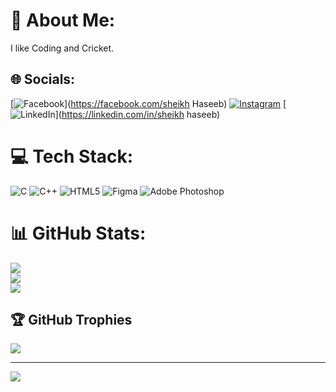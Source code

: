 # 💫 About Me:
I like Coding and Cricket.


## 🌐 Socials:
[![Facebook](https://img.shields.io/badge/Facebook-%231877F2.svg?logo=Facebook&logoColor=white)](https://facebook.com/sheikh Haseeb) [![Instagram](https://img.shields.io/badge/Instagram-%23E4405F.svg?logo=Instagram&logoColor=white)](https://instagram.com/shk_haseeb_) [![LinkedIn](https://img.shields.io/badge/LinkedIn-%230077B5.svg?logo=linkedin&logoColor=white)](https://linkedin.com/in/sheikh haseeb) 

# 💻 Tech Stack:
![C](https://img.shields.io/badge/c-%2300599C.svg?style=plastic&logo=c&logoColor=white) ![C++](https://img.shields.io/badge/c++-%2300599C.svg?style=plastic&logo=c%2B%2B&logoColor=white) ![HTML5](https://img.shields.io/badge/html5-%23E34F26.svg?style=plastic&logo=html5&logoColor=white) ![Figma](https://img.shields.io/badge/figma-%23F24E1E.svg?style=plastic&logo=figma&logoColor=white) ![Adobe Photoshop](https://img.shields.io/badge/adobe%20photoshop-%2331A8FF.svg?style=plastic&logo=adobe%20photoshop&logoColor=white)
# 📊 GitHub Stats:
![](https://github-readme-stats.vercel.app/api?username=shaseeb843&theme=merko&hide_border=false&include_all_commits=false&count_private=false)<br/>
![](https://github-readme-streak-stats.herokuapp.com/?user=shaseeb843&theme=merko&hide_border=false)<br/>
![](https://github-readme-stats.vercel.app/api/top-langs/?username=shaseeb843&theme=merko&hide_border=false&include_all_commits=false&count_private=false&layout=compact)

## 🏆 GitHub Trophies
![](https://github-profile-trophy.vercel.app/?username=shaseeb843&theme=radical&no-frame=false&no-bg=true&margin-w=4)

---
[![](https://visitcount.itsvg.in/api?id=shaseeb843&icon=1&color=0)](https://visitcount.itsvg.in)

<!-- Proudly created with GPRM ( https://gprm.itsvg.in ) -->
